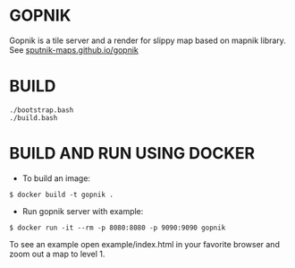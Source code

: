 GOPNIK
======
Gopnik is a tile server and a render for slippy map based on mapnik library.
See [sputnik-maps.github.io/gopnik](http://sputnik-maps.github.io/gopnik/)

BUILD
=====

    ./bootstrap.bash
    ./build.bash

BUILD AND RUN USING DOCKER
==========================

* To build an image:

`$ docker build -t gopnik .`

* Run gopnik server with example:

`$ docker run -it --rm -p 8080:8080 -p 9090:9090 gopnik`

To see an example open example/index.html in your favorite browser and zoom out a map to
level 1.